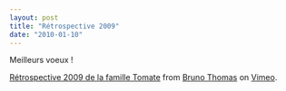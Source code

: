 ```yaml
---
layout: post
title: "Rétrospective 2009"
date: "2010-01-10"
---
```


Meilleurs voeux !

[Rétrospective 2009 de la famille Tomate](http://vimeo.com/8697807) from [Bruno Thomas](http://vimeo.com/user2957287) on [Vimeo](http://vimeo.com).
